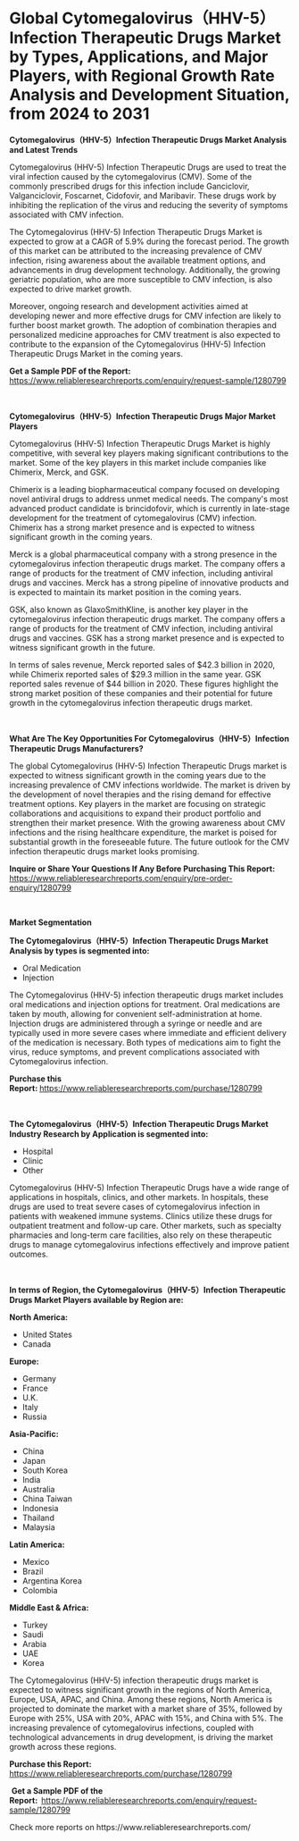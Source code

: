 <p><h1>Global Cytomegalovirus（HHV-5）Infection Therapeutic Drugs Market by Types, Applications, and Major Players, with Regional Growth Rate Analysis and Development Situation, from 2024 to 2031</h1></p><p><strong>Cytomegalovirus（HHV-5）Infection Therapeutic Drugs Market Analysis and Latest Trends</strong></p>
<p><p>Cytomegalovirus (HHV-5) Infection Therapeutic Drugs are used to treat the viral infection caused by the cytomegalovirus (CMV). Some of the commonly prescribed drugs for this infection include Ganciclovir, Valganciclovir, Foscarnet, Cidofovir, and Maribavir. These drugs work by inhibiting the replication of the virus and reducing the severity of symptoms associated with CMV infection.</p><p>The Cytomegalovirus (HHV-5) Infection Therapeutic Drugs Market is expected to grow at a CAGR of 5.9% during the forecast period. The growth of this market can be attributed to the increasing prevalence of CMV infection, rising awareness about the available treatment options, and advancements in drug development technology. Additionally, the growing geriatric population, who are more susceptible to CMV infection, is also expected to drive market growth.</p><p>Moreover, ongoing research and development activities aimed at developing newer and more effective drugs for CMV infection are likely to further boost market growth. The adoption of combination therapies and personalized medicine approaches for CMV treatment is also expected to contribute to the expansion of the Cytomegalovirus (HHV-5) Infection Therapeutic Drugs Market in the coming years.</p></p>
<p><strong>Get a Sample PDF of the Report:&nbsp;</strong> <a href="https://www.reliableresearchreports.com/enquiry/request-sample/1280799">https://www.reliableresearchreports.com/enquiry/request-sample/1280799</a></p>
<p>&nbsp;</p>
<p><strong>Cytomegalovirus（HHV-5）Infection Therapeutic Drugs Major Market Players</strong></p>
<p><p>Cytomegalovirus (HHV-5) Infection Therapeutic Drugs Market is highly competitive, with several key players making significant contributions to the market. Some of the key players in this market include companies like Chimerix, Merck, and GSK.</p><p>Chimerix is a leading biopharmaceutical company focused on developing novel antiviral drugs to address unmet medical needs. The company's most advanced product candidate is brincidofovir, which is currently in late-stage development for the treatment of cytomegalovirus (CMV) infection. Chimerix has a strong market presence and is expected to witness significant growth in the coming years.</p><p>Merck is a global pharmaceutical company with a strong presence in the cytomegalovirus infection therapeutic drugs market. The company offers a range of products for the treatment of CMV infection, including antiviral drugs and vaccines. Merck has a strong pipeline of innovative products and is expected to maintain its market position in the coming years.</p><p>GSK, also known as GlaxoSmithKline, is another key player in the cytomegalovirus infection therapeutic drugs market. The company offers a range of products for the treatment of CMV infection, including antiviral drugs and vaccines. GSK has a strong market presence and is expected to witness significant growth in the future.</p><p>In terms of sales revenue, Merck reported sales of $42.3 billion in 2020, while Chimerix reported sales of $29.3 million in the same year. GSK reported sales revenue of $44 billion in 2020. These figures highlight the strong market position of these companies and their potential for future growth in the cytomegalovirus infection therapeutic drugs market.</p></p>
<p>&nbsp;</p>
<p><strong>What Are The Key Opportunities For Cytomegalovirus（HHV-5）Infection Therapeutic Drugs Manufacturers?</strong></p>
<p><p>The global Cytomegalovirus (HHV-5) Infection Therapeutic Drugs market is expected to witness significant growth in the coming years due to the increasing prevalence of CMV infections worldwide. The market is driven by the development of novel therapies and the rising demand for effective treatment options. Key players in the market are focusing on strategic collaborations and acquisitions to expand their product portfolio and strengthen their market presence. With the growing awareness about CMV infections and the rising healthcare expenditure, the market is poised for substantial growth in the foreseeable future. The future outlook for the CMV infection therapeutic drugs market looks promising.</p></p>
<p><strong>Inquire or Share Your Questions If Any Before Purchasing This Report:</strong> <a href="https://www.reliableresearchreports.com/enquiry/pre-order-enquiry/1280799">https://www.reliableresearchreports.com/enquiry/pre-order-enquiry/1280799</a></p>
<p>&nbsp;</p>
<p><strong>Market Segmentation</strong></p>
<p><strong>The Cytomegalovirus（HHV-5）Infection Therapeutic Drugs Market Analysis by types is segmented into:</strong></p>
<p><ul><li>Oral Medication</li><li>Injection</li></ul></p>
<p><p>The Cytomegalovirus (HHV-5) infection therapeutic drugs market includes oral medications and injection options for treatment. Oral medications are taken by mouth, allowing for convenient self-administration at home. Injection drugs are administered through a syringe or needle and are typically used in more severe cases where immediate and efficient delivery of the medication is necessary. Both types of medications aim to fight the virus, reduce symptoms, and prevent complications associated with Cytomegalovirus infection.</p></p>
<p><strong>Purchase this Report:&nbsp;</strong><a href="https://www.reliableresearchreports.com/purchase/1280799">https://www.reliableresearchreports.com/purchase/1280799</a></p>
<p>&nbsp;</p>
<p><strong>The Cytomegalovirus（HHV-5）Infection Therapeutic Drugs Market Industry Research by Application is segmented into:</strong></p>
<p><ul><li>Hospital</li><li>Clinic</li><li>Other</li></ul></p>
<p><p>Cytomegalovirus (HHV-5) Infection Therapeutic Drugs have a wide range of applications in hospitals, clinics, and other markets. In hospitals, these drugs are used to treat severe cases of cytomegalovirus infection in patients with weakened immune systems. Clinics utilize these drugs for outpatient treatment and follow-up care. Other markets, such as specialty pharmacies and long-term care facilities, also rely on these therapeutic drugs to manage cytomegalovirus infections effectively and improve patient outcomes.</p></p>
<p>&nbsp;</p>
<p><strong>In terms of Region, the Cytomegalovirus（HHV-5）Infection Therapeutic Drugs Market Players available by Region are:</strong></p>
<p>
    <p> <strong> North America: </strong>
        <ul>
            <li>United States</li>
            <li>Canada</li>
        </ul>
        </p> 
    <p> <strong> Europe: </strong>
        <ul>
            <li>Germany</li>
            <li>France</li>
            <li>U.K.</li>
            <li>Italy</li>
            <li>Russia</li>
        </ul>
        </p> 
    <p> <strong> Asia-Pacific: </strong>
        <ul>
            <li>China</li>
            <li>Japan</li>
            <li>South Korea</li>
            <li>India</li>
            <li>Australia</li>
            <li>China Taiwan</li>
            <li>Indonesia</li>
            <li>Thailand</li>
            <li>Malaysia</li>
        </ul>
        </p> 
    <p> <strong> Latin America: </strong>
        <ul>
            <li>Mexico</li>
            <li>Brazil</li>
            <li>Argentina Korea</li>
            <li>Colombia</li>
        </ul>
        </p> 
    <p> <strong> Middle East & Africa: </strong>
        <ul>
            <li>Turkey</li>
            <li>Saudi</li>
            <li>Arabia</li>
            <li>UAE</li>
            <li>Korea</li>
        </ul>
    </p>
    </p>
<p><p>The Cytomegalovirus (HHV-5) infection therapeutic drugs market is expected to witness significant growth in the regions of North America, Europe, USA, APAC, and China. Among these regions, North America is projected to dominate the market with a market share of 35%, followed by Europe with 25%, USA with 20%, APAC with 15%, and China with 5%. The increasing prevalence of cytomegalovirus infections, coupled with technological advancements in drug development, is driving the market growth across these regions.</p></p>
<p><strong>Purchase this Report: </strong><a href="https://www.reliableresearchreports.com/purchase/1280799">https://www.reliableresearchreports.com/purchase/1280799</a></p>
<p>&nbsp;<strong>Get a Sample PDF of the Report:&nbsp;&nbsp;</strong><a href="https://www.reliableresearchreports.com/enquiry/request-sample/1280799">https://www.reliableresearchreports.com/enquiry/request-sample/1280799</a></p>
<p><strong></strong></p>
<p>Check more reports on https://www.reliableresearchreports.com/</p>
